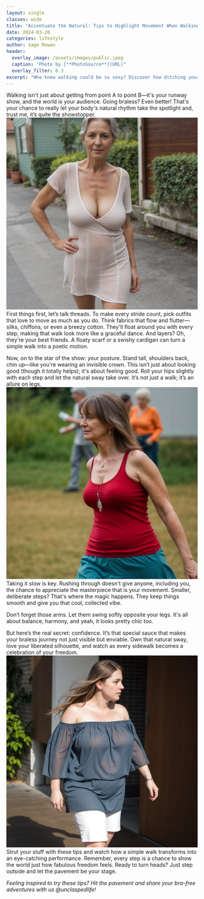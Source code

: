 ```yaml
---
layout: single
classes: wide
title: "Accentuate the Natural: Tips to Highlight Movement When Walking"
date: 2024-03-20
categories: lifestyle
author: Sage Rowan
header:
  overlay_image: /assets/images/public.jpeg
  caption: "Photo by [**PhotoSource**](URL)"
  overlay_filter: 0.3
excerpt: "Who knew walking could be so sexy? Discover how ditching your bra can add an extra sway to your step!"
---
```


Walking isn't just about getting from point A to point B—it's your runway show, and the world is your audience. Going braless? Even better! That's your chance to really let your body's natural rhythm take the spotlight and, trust me, it’s quite the showstopper.
![Twiggy 1960s](/assets/images/walking-1.jpeg)
First things first, let’s talk threads. To make every stride count, pick outfits that love to move as much as you do. Think fabrics that flow and flutter—silks, chiffons, or even a breezy cotton. They'll float around you with every step, making that walk look more like a graceful dance. And layers? Oh, they're your best friends. A floaty scarf or a swishy cardigan can turn a simple walk into a poetic motion.

Now, on to the star of the show: your posture. Stand tall, shoulders back, chin up—like you're wearing an invisible crown. This isn’t just about looking good (though it totally helps); it's about feeling good. Roll your hips slightly with each step and let the natural sway take over. It’s not just a walk; it’s an allure on legs.
![Twiggy 1960s](/assets/images/walking-3.jpeg)
Taking it slow is key. Rushing through doesn't give anyone, including you, the chance to appreciate the masterpiece that is your movement. Smaller, deliberate steps? That's where the magic happens. They keep things smooth and give you that cool, collected vibe.

Don’t forget those arms. Let them swing softly opposite your legs. It's all about balance, harmony, and yeah, it looks pretty chic too.

But here’s the real secret: confidence. It’s that special sauce that makes your braless journey not just visible but enviable. Own that natural sway, love your liberated silhouette, and watch as every sidewalk becomes a celebration of your freedom.
![Twiggy 1960s](/assets/images/walking-5.jpeg)
Strut your stuff with these tips and watch how a simple walk transforms into an eye-catching performance. Remember, every step is a chance to show the world just how fabulous freedom feels. Ready to turn heads? Just step outside and let the pavement be your stage.

*Feeling inspired to try these tips? Hit the pavement and share your bra-free adventures with us @unclaspedlife!*
